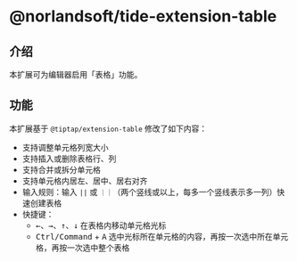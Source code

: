 # @norlandsoft/tide-extension-table

## 介绍

本扩展可为编辑器启用「表格」功能。

## 功能

本扩展基于 `@tiptap/extension-table` 修改了如下内容：

- 支持调整单元格列宽大小
- 支持插入或删除表格行、列
- 支持合并或拆分单元格
- 支持单元格内居左、居中、居右对齐
- 输入规则：输入 `||` 或 `｜｜`（两个竖线或以上，每多一个竖线表示多一列）快速创建表格
- 快捷键：
  - <kbd>←</kbd>、<kbd>→</kbd>、<kbd>↑</kbd>、<kbd>↓</kbd> 在表格内移动单元格光标
  - <kbd>Ctrl/Command</kbd> + <kbd>A</kbd> 选中光标所在单元格的内容，再按一次选中所在单元格，再按一次选中整个表格
